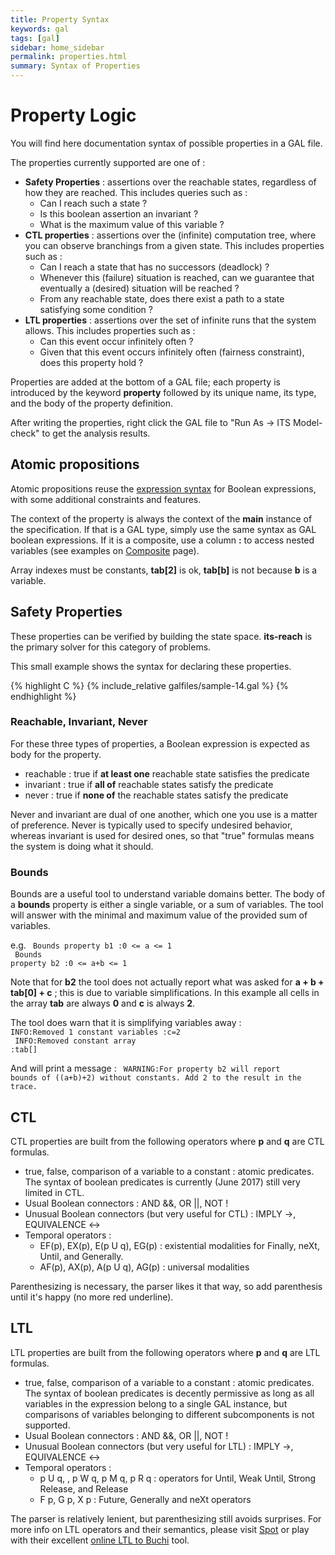 ```yaml
---
title: Property Syntax
keywords: gal
tags: [gal]
sidebar: home_sidebar
permalink: properties.html
summary: Syntax of Properties
---
```



# Property Logic

You will find here documentation syntax of possible properties in a GAL file.

The properties currently supported are one of :

* **Safety Properties** : assertions over the reachable states, regardless of how they are reached. 
This includes queries such as : 
   * Can I reach such a state ? 
   * Is this boolean assertion an invariant ? 
   * What is the maximum value of this variable ?
* **CTL properties** : assertions over the (infinite) computation tree, where you can observe branchings from a given state. 
This includes properties such as :
   * Can I reach a state that has no successors (deadlock) ?  
   * Whenever this (failure) situation is reached, can we guarantee that eventually a (desired) situation will be reached ?
   * From any reachable state, does there exist a path to a state satisfying some condition ?
* **LTL properties** : assertions over the set of infinite runs that the system allows.
This includes properties such as :
  * Can this event occur infinitely often ?
  * Given that this event occurs infinitely often (fairness constraint), does this property hold ?

Properties are added at the bottom of a GAL file; each property is introduced by the keyword **property**
followed by its unique name, its type, and the body of the property definition.

After writing the properties, right click the GAL file to "Run As -> ITS Model-check" to get the analysis results.
  
## Atomic propositions

Atomic propositions reuse the [expression syntax](galbasics.md) for Boolean expressions, with some additional constraints and features.
 
The context of the property is always the context of the **main** instance of the specification.
If that is a GAL type, simply use the same syntax as GAL boolean expressions.
If it is a composite, use a column **:** to access nested variables (see examples on [Composite](cgalbasics.md) page). 

Array indexes must be constants, **tab[2]** is ok, **tab[b]** is not because **b** is a variable.

## Safety Properties

These properties can be verified by building the state space.
**its-reach** is the primary solver for this category of problems.

This small example shows the syntax for declaring these properties.

{% highlight C %}
{% include_relative galfiles/sample-14.gal %}
{% endhighlight %}

### Reachable, Invariant, Never

For these three types of properties, a Boolean expression is expected as body for the property.

 * reachable : true if **at least one** reachable state satisfies the predicate
 * invariant : true if **all of** reachable states satisfy the predicate
 * never : true if **none of** the reachable states satisfy the predicate
 
Never and invariant are dual of one another, which one you use is a matter of preference.
Never is typically used to specify undesired behavior, whereas invariant is used for desired ones,
 so that "true" formulas means the system is doing what it should.

### Bounds

Bounds are a useful tool to understand variable domains better.
The body of a __bounds__ property is either a single variable, or a sum of variables.
The tool will answer with the minimal and maximum value of the provided sum of variables.  

e.g.
<code>
Bounds property b1 :0 <= a <= 1<br/>
Bounds property b2 :0 <= a+b <= 1
</code>

Note that for __b2__ the tool does not actually report what was asked for __a + b + tab[0] + c__ ; this is due to variable simplifications.
In this example all cells in the array __tab__ are always **0** and __c__ is always **2**.

The tool does warn that it is simplifying variables away :
<code>
INFO:Removed 1 constant variables :c=2<br/>
INFO:Removed constant array :tab[]
</code>

And will print a message : 
<code>
WARNING:For property b2 will report bounds of ((a+b)+2) without constants. Add 2 to the result in the trace.
</code>

## CTL

CTL properties are built from the following operators where **p** and **q** are CTL formulas.
* true, false, comparison of a variable to a constant : atomic predicates. The syntax of boolean predicates is currently (June 2017) still very limited in CTL.
* Usual Boolean connectors : AND &&, OR &#124;&#124;, NOT ! 
* Unusual Boolean connectors (but very useful for CTL) : IMPLY ->, EQUIVALENCE <->
* Temporal operators :
  * EF(p), EX(p), E(p U q), EG(p) : existential modalities for Finally, neXt, Until, and Generally.
  * AF(p), AX(p), A(p U q), AG(p) : universal modalities

Parenthesizing is necessary, the parser likes it that way, so add parenthesis until it's happy (no more red underline).


## LTL

LTL properties are built from the following operators where **p** and **q** are LTL formulas.
* true, false, comparison of a variable to a constant : atomic predicates. 
The syntax of boolean predicates is decently permissive as long as all variables in the expression belong to a single GAL instance, but comparisons of variables belonging to different subcomponents is not supported.
* Usual Boolean connectors : AND &&, OR &#124;&#124;, NOT ! 
* Unusual Boolean connectors (but very useful for LTL) : IMPLY ->, EQUIVALENCE <->
* Temporal operators :
  * p U q, , p W q, p M q, p R q : operators for Until, Weak Until, Strong Release, and Release
  * F p, G p, X p : Future, Generally and neXt operators

The parser is relatively lenient, but parenthesizing still avoids surprises.
For more info on LTL operators and their semantics, please visit [Spot](https://spot.lrde.epita.fr/concepts.html#ltl) or play with their excellent
[online LTL to Buchi](https://spot.lrde.epita.fr/trans.html) tool.
